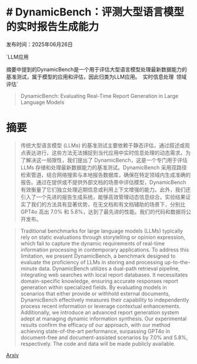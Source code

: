 # # DynamicBench：评测大型语言模型的实时报告生成能力

发布时间：2025年06月26日

`LLM应用

摘要中提到的DynamicBench是一个用于评估大型语言模型处理最新数据能力的基准测试，属于模型的应用和评估，因此归类为LLM应用。` `实时信息处理` `领域评估`

> DynamicBench: Evaluating Real-Time Report Generation in Large Language Models

# 摘要

> 传统大型语言模型 (LLMs) 的基准测试主要依赖于静态评估，通过叙述或观点表达进行，这些方法无法捕捉到当代应用中实时信息处理的动态需求。为了解决这一局限性，我们提出了 DynamicBench，这是一个专门用于评估 LLMs 存储和处理最新数据能力的基准测试。DynamicBench 采用双路径检索管道，结合网络搜索与本地报告数据库，确保在特定领域内生成准确的报告。通过在提供或不提供外部文档的场景中评估模型，DynamicBench 有效衡量了它们独立处理近期信息或利用上下文增强的能力。此外，我们还引入了一个先进的报告生成系统，能够高效管理动态信息综合。实验结果证实了我们的方法具有显著优势，在无文档和有文档辅助的场景下，分别比 GPT4o 高出 7.0% 和 5.8%，达到了最先进的性能。我们的代码和数据将公开发布。

> Traditional benchmarks for large language models (LLMs) typically rely on static evaluations through storytelling or opinion expression, which fail to capture the dynamic requirements of real-time information processing in contemporary applications. To address this limitation, we present DynamicBench, a benchmark designed to evaluate the proficiency of LLMs in storing and processing up-to-the-minute data. DynamicBench utilizes a dual-path retrieval pipeline, integrating web searches with local report databases. It necessitates domain-specific knowledge, ensuring accurate responses report generation within specialized fields. By evaluating models in scenarios that either provide or withhold external documents, DynamicBench effectively measures their capability to independently process recent information or leverage contextual enhancements. Additionally, we introduce an advanced report generation system adept at managing dynamic information synthesis. Our experimental results confirm the efficacy of our approach, with our method achieving state-of-the-art performance, surpassing GPT4o in document-free and document-assisted scenarios by 7.0% and 5.8%, respectively. The code and data will be made publicly available.

[Arxiv](https://arxiv.org/abs/2506.21343)